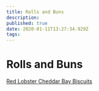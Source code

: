 ```yaml
---
title: Rolls and Buns
description: 
published: true
date: 2020-01-11T13:27:34.929Z
tags: 
---
```


# Rolls and Buns
[Red Lobster Cheddar Bay Biscuits](red-lobster-cheddar-bay-biscuits)